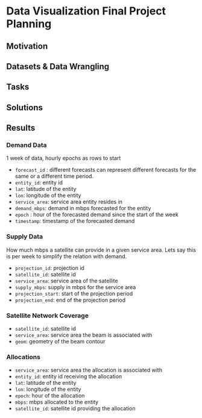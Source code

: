 # Data Visualization Final Project Planning 

## Motivation

## Datasets & Data Wrangling

## Tasks

## Solutions

## Results


### Demand Data

1 week of data, hourly epochs as rows to start 

- `forecast_id` : different forecasts can represent different forecasts for the same or a different time period.
- `entity_id`: entity id
- `lat`: latitude of the entity
- `lon`: longitude of the entity
- `service_area`: service area entity resides in
- `demand_mbps`: demand in mbps forecasted for the entity
- `epoch` : hour of the forecasted demand since the start of the week
- `timestamp`: timestamp of the forecasted demand

### Supply Data

How much mbps a satellite can provide in a given service area. Lets say this is per week to simplify the relation with demand. 

- `projection_id`: projection id
- `satellite_id`: satellite id
- `service_area`: service area of the satellite
- `supply_mbps`: supply in mbps for the service area
- `projection_start`: start of the projection period
- `projection_end`: end of the projection period

### Satellite Network Coverage

- `satellite_id`: satellite id
- `service_area`: service area the beam is associated with
- `geom`: geometry of the beam contour

### Allocations

- `service_area`: service area the allocation is associated with
- `entity_id`: entity id receiving the allocation
- `lat`: latitude of the entity
- `lon`: longitude of the entity
- `epoch`: hour of the allocation
- `mbps`: mbps allocated to the entity
- `satellite_id`: satellite id providing the allocation